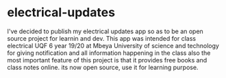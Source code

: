 # electrical-updates
I've decided to publish my electrical updates app so as to be an open source project for learnin and dev.
This app was intended for class electrical UQF 6 year 19/20 at Mbeya University of science and technology for giving notification and all information happening in the class also the most important feature of this project is that it provides free books and class notes online.
its now open source, use it for learning purpose.
